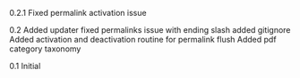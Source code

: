0.2.1
Fixed permalink activation issue

0.2 
Added updater
fixed permalinks issue with ending slash
added gitignore
Added activation and deactivation routine for permalink flush
Added pdf category taxonomy

0.1 Initial
